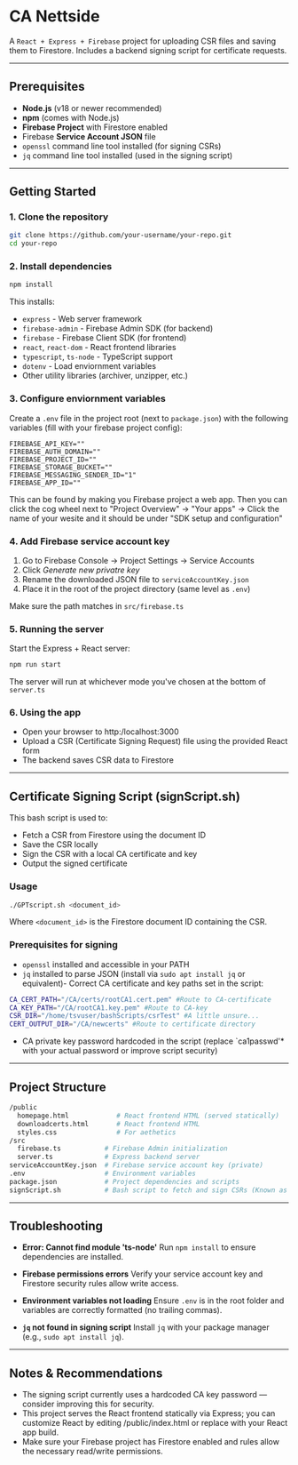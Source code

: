 # CA Nettside

A `React + Express + Firebase` project for uploading CSR files and saving them to Firestore. Includes a backend signing script for certificate requests.

---

## Prerequisites

- **Node.js** (v18 or newer recommended)  
- **npm** (comes with Node.js)  
- **Firebase Project** with Firestore enabled  
- Firebase **Service Account JSON** file  
- `openssl` command line tool installed (for signing CSRs)  
- `jq` command line tool installed (used in the signing script)  

---

## Getting Started

### 1. Clone the repository

```bash
git clone https://github.com/your-username/your-repo.git
cd your-repo
```

### 2. Install dependencies

```bash
npm install
```
This installs:
- `express` - Web server framework
- `firebase-admin` - Firebase Admin SDK (for backend)
- `firebase` - Firebase Client SDK (for frontend)
- `react`, `react-dom` - React frontend libraries
- `typescript`, `ts-node` - TypeScript support
- `dotenv` - Load enviornment variables
- Other utility libraries (archiver, unzipper, etc.)

### 3. Configure enviornment variables

Create a `.env` file in the project root (next to `package.json`) with the following variables (fill with your firebase project config):

```env
FIREBASE_API_KEY=""
FIREBASE_AUTH_DOMAIN=""
FIREBASE_PROJECT_ID=""
FIREBASE_STORAGE_BUCKET=""
FIREBASE_MESSAGING_SENDER_ID="1"
FIREBASE_APP_ID=""
```
This can be found by making you Firebase project a web app. Then you can click the cog wheel next to "Project Overview" -> "Your apps" -> Click the name of your wesite and it should be under "SDK setup and configuration"

### 4. Add Firebase service account key

1. Go to Firebase Console -> Project Settings -> Service Accounts
2. Click *Generate new privatre key*
3. Rename the downloaded JSON file to `serviceAccountKey.json`
4. Place it in the root of the project directory (same level as `.env`)

Make sure the path matches in `src/firebase.ts`

### 5. Running the server

Start the Express + React server:

```bash
npm run start
```

The server will run at whichever mode you've chosen at the bottom of `server.ts`

### 6. Using the app

- Open your browser to http:/localhost:3000
- Upload a CSR (Certificate Signing Request) file using the provided React form
- The backend saves CSR data to Firestore

--- 

## Certificate Signing Script (signScript.sh)

This bash script is used to:
- Fetch a CSR from Firestore using the document ID
- Save the CSR locally
- Sign the CSR with a local CA certificate and key
- Output the signed certificate

### Usage
```bash
./GPTscript.sh <document_id>
```

Where `<document_id>` is the Firestore document ID containing the CSR.


### Prerequisites for signing

- `openssl` installed and accessible in your PATH
- `jq` installed to parse JSON (install via `sudo apt install jq` or equivalent)- Correct CA certificate and key paths set in the script:

```bash
CA_CERT_PATH="/CA/certs/rootCA1.cert.pem" #Route to CA-certificate
CA_KEY_PATH="/CA/rootCA1.key.pem" #Route to CA-key
CSR_DIR="/home/tsvuser/bashScripts/csrTest" #A little unsure...
CERT_OUTPUT_DIR="/CA/newcerts" #Route to certificate directory
```

- CA private key password hardcoded in the script (replace `ca1passwd'* with your actual password or improve script security)

---

## Project Structure

```bash
/public
  homepage.html            # React frontend HTML (served statically)
  downloadcerts.html       # React frontend HTML
  styles.css               # For aethetics
/src
  firebase.ts           # Firebase Admin initialization
  server.ts             # Express backend server
serviceAccountKey.json  # Firebase service account key (private)
.env                    # Environment variables
package.json            # Project dependencies and scripts
signScript.sh           # Bash script to fetch and sign CSRs (Known as GPTscript in code, but signScript.sh is the same)
```

--- 

## Troubleshooting

- **Error: Cannot find module 'ts-node'**
  Run `npm install` to ensure dependencies are installed.

- **Firebase permissions errors**
  Verify your service account key and Firestore security rules allow write access.

- **Environment variables not loading**
  Ensure `.env` is in the root folder and variables are correctly formatted (no trailing commas).

- **`jq` not found in signing script**
  Install `jq` with your package manager (e.g., `sudo apt install jq`).

--- 
## Notes & Recommendations

- The signing script currently uses a hardcoded CA key password — consider improving this for security.
- This project serves the React frontend statically via Express; you can customize React by editing /public/index.html or replace with your React app build.
- Make sure your Firebase project has Firestore enabled and rules allow the necessary read/write permissions.
